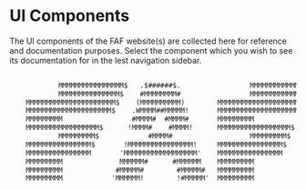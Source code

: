 # UI Components
The UI components of the FAF website(s) are collected here for reference and documentation purposes.
Select the component which you wish to see its documentation for in the lest navigation sidebar.

```txt
                                                                               
            MMMMMMMMMMMMMMMM$   .$######$.                 MMMMMMMMMMMMMMMM$    
            MMMMMMMMMMMMMMM$    #MMMMMMMM#                 MMMMMMMMMMMMMMM$    
    MMMMMMMMMMMMMMMMMMMMMM$    (MMMMMMMMMM)        MMMMMMMMMMMMMMMMMMMMMM$     
    MMMMMMMMMMMMMMMMMMMMM$    .WMMMM##MMMMM!       MMMMMMMMMMMMMMMMMMMMM$     
    MMMMMMMMM                 #MMMM#  #MMMM#       MMMMMMMMM                   
    MMMMMMMMMMMMMMMMMM$      !MMMM#    #MMMM!      MMMMMMMMMMMMMMMMMM$         
            MMMMMMMMM$            #MMMM#                   MMMMMMMMM$          
    MMMMMMMMMMMMMMMM$       !MMMMMMMMMMMMMMMM!     MMMMMMMMMMMMMMMM$           
    MMMMMMMMMMMMMMMM       'MMMMMMMMMMMMMMMMMM'    MMMMMMMMMMMMMMMM            
    MMMMMMMMM              MMMMMM#      #MMMMMM    MMMMMMMMM                   
    MMMMMMMMM             #MMMMM#        #MMMMM#   MMMMMMMMM                   
    MMMMMMMMM            'MMMMMM!        !#MMMMM'  MMMMMMMMM                   
                                                                               
                                                                               
```
